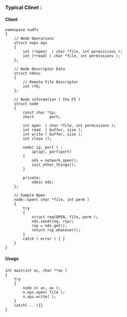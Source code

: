 

### Typical Clinet :


#### Client
    namespace nudfs
    {
        // Node Operations 
        struct nops ops
        {
            int (*open)  ( char *file, int permissions );
            int (*read) ( char *file, int permissions );
        };

        // Node Descriptor Data
        struct ndesc
        {
            // Remote File Descriptor
            int rfd;
        };

        // Node information ( the FS )
        struct node
        {
            const char *ip;
            short       port;

            int open  ( char *file, int permissions );
            int read  ( buffer, size );
            int write ( buffer, size );
            int close ();

            node( ip, port ) :
                ip(ip), port(port)
            {
                nds = network_open();
                init_other_things();
            }

            private:
                ndesc nds;    
        };

        // Sample Open
        node::open( char *file, int perm )
        {
            try
            {
                struct req(OPEN, file, perm );
                nds.send(req, rsp);
                rsp = nds.get();
                return rsp.whatever();
            }
            catch ( error ) { }
        }
    }  


##### Usage

    int main(int ac, char **av )
    {
        try
        {
            node n( ac, av );
            n.ops.open( file );
            n.ops.write( );
        }
        catch( .. ){}   
    }
